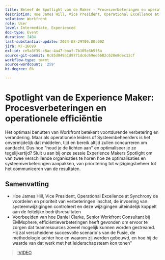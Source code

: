 ```yaml
---
title: Beleef de Spotlight van de Maker - Procesverbeteringen en operationele efficiëntie
description: Hoe James Hill, Vice President, Operational Excellence at Synchrony de voordelen en prioriteit van verbeteringen inschat, de invoering van systeemwijzigingen controleert en deze wijzigingen uiteindelijk koppelt aan de feitelijke bedrijfsresultaten Voorbeelden van hoe Daniel Clarke, Senior Workfront Consultant bij EMMsphere, efficiëntieverbeteringen heeft gevonden om ervoor te zorgen dat teamresources zoveel mogelijk kunnen uitrekken. Hij zal verscheidene succesvolle scenario's van de Fusie, de methodologie achter hoe en waarom zij werden gebouwd, en hoe hij de waarde van dat werk met het leiderschapsteam kon tonen
solution: Workfront
role: User
level: Intermediate, Experienced
doc-type: Event
duration: 2404
last-substantial-update: 2024-08-29T00:00:00Z
jira: KT-16099
exl-id: ce5a8f39-c8ac-4a47-baaf-7b105e8b5f5a
source-git-commit: 0c85d049a1d9771dc6d69ee6682c628e8dec12cf
workflow-type: tm+mt
source-wordcount: '259'
ht-degree: 0%

---
```


# Spotlight van de Experience Maker: Procesverbeteringen en operationele efficiëntie

Het optimaal benutten van Workfront betekent voortdurende verbetering en verandering. Maar als operationele leiders of Systeembeheerders is het onvermijdelijk dat middelen, tijd en bereik altijd zullen concurreren om aandacht. Dus hoe &quot;houd je de lichten aan&quot; en optimaliseer je ze tegelijkertijd? Sluit u aan bij onze sessie Experience Makers Spotlight om van twee verschillende organisaties te horen hoe ze optimalisaties en systeemverbeteringen aanpakken, van prioritering tot wijzigingsbeheer tot het communiceren van de resultaten.

## Samenvatting

* Hoe James Hill, Vice President, Operational Excellence at Synchrony de voordelen en prioriteit van verbeteringen inschat, de invoering van systeemwijzigingen controleert en deze wijzigingen uiteindelijk koppelt aan de feitelijke bedrijfsresultaten
* Voorbeelden van hoe Daniel Clarke, Senior Workfront Consultant bij EMMsphere, efficiëntieverbeteringen heeft gevonden om ervoor te zorgen dat teamresources zoveel mogelijk kunnen worden gestreamd. Hij zal verscheidene succesvolle scenario&#39;s van de Fusie, de methodologie achter hoe en waarom zij werden gebouwd, en hoe hij de waarde van dat werk met het leiderschapsteam kon tonen&quot;

>[!VIDEO](https://video.tv.adobe.com/v/3433199/?learn=on)
